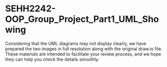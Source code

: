 # SEHH2242-OOP_Group_Project_Part1_UML_Showing
Considering that the UML diagrams may not display clearly, we have prepared the two images in full resolution along with the original draw.io file. These materials are intended to facilitate your review process, and we hope they can help you check the details smoothly.
